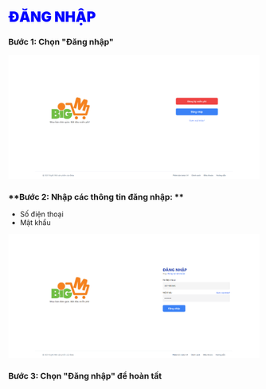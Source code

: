 # <span style= "color: blue; font-weight:900;">ĐĂNG NHẬP</span>

### **Bước 1: Chọn "Đăng nhập"**

![](../images/auth/home.png)

### **Bước 2: Nhập các thông tin đăng nhập: **

- Số điện thoại
- Mật khẩu

![](../images/auth/login.png)

### **Bước 3: Chọn "Đăng nhập" để hoàn tất**
